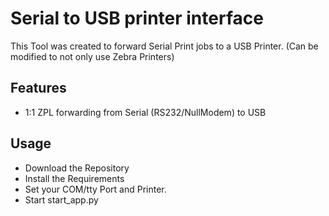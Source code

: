 
# Serial to USB printer interface

This Tool was created to forward Serial Print jobs to a USB Printer.
(Can be modified to not only use Zebra Printers)
## Features

- 1:1 ZPL forwarding from Serial (RS232/NullModem) to USB
## Usage

*  Download the Repository
* Install the Requirements
* Set your COM/tty Port and Printer.
* Start start_app.py